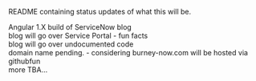 README containing status updates of what this will be. 

Angular 1.X build of ServiceNow blog  
blog will go over Service Portal - fun facts  
blog will go over undocumented code  
domain name pending.   - considering burney-now.com
will be hosted via githubfun  
more TBA...
